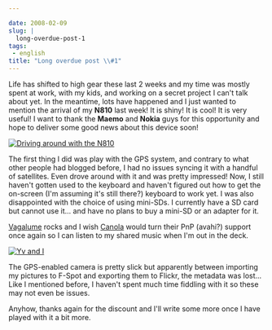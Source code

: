 ```yaml
---

date: 2008-02-09
slug: |
  long-overdue-post-1
tags:
 - english
title: "Long overdue post \\#1"
---
```


Life has shifted to high gear these last 2 weeks and my time was mostly
spent at work, with my kids, and working on a secret project I can't
talk about yet. In the meantime, lots have happened and I just wanted to
mention the arrival of my **N810** last week! It is shiny! It is cool!
It is very useful! I want to thank the **Maemo** and **Nokia** guys for
this opportunity and hope to deliver some good news about this device
soon!

[![Driving around with the
N810](http://farm3.static.flickr.com/2349/2253630362_a5719c380c_o.jpg)](http://www.flickr.com/photos/ogmaciel/2253630362/)

The first thing I did was play with the GPS system, and contrary to what
other people had blogged before, I had no issues syncing it with a
handful of satellites. Even drove around with it and was pretty
impressed! Now, I still haven't gotten used to the keyboard and haven't
figured out how to get the on-screen (I'm assuming it's still there?)
keyboard to work yet. I was also disappointed with the choice of using
mini-SDs. I currently have a SD card but cannot use it... and have no
plans to buy a mini-SD or an adapter for it.

[Vagalume](https://garage.maemo.org/projects/vagalume) rocks and I wish
[Canola](http://openbossa.indt.org.br/canola/) would turn their PnP
(avahi?) support once again so I can listen to my shared music when I'm
out in the deck.

[![Yv and
I](http://farm3.static.flickr.com/2042/2252831769_4499c08ff6_o.jpg)](http://www.flickr.com/photos/ogmaciel/2252831769/)

The GPS-enabled camera is pretty slick but apparently between importing
my pictures to F-Spot and exporting them to Flickr, the metadata was
lost... Like I mentioned before, I haven't spent much time fiddling with
it so these may not even be issues.

Anyhow, thanks again for the discount and I'll write some more once I
have played with it a bit more.
